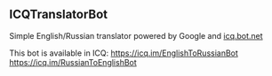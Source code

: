 ## ICQTranslatorBot
Simple English/Russian translator powered by Google and [icq.bot.net]

This bot is available in ICQ:
https://icq.im/EnglishToRussianBot
https://icq.im/RussianToEnglishBot

[icq.bot.net]: https://github.com/idan-rubin/icq.bot.net
